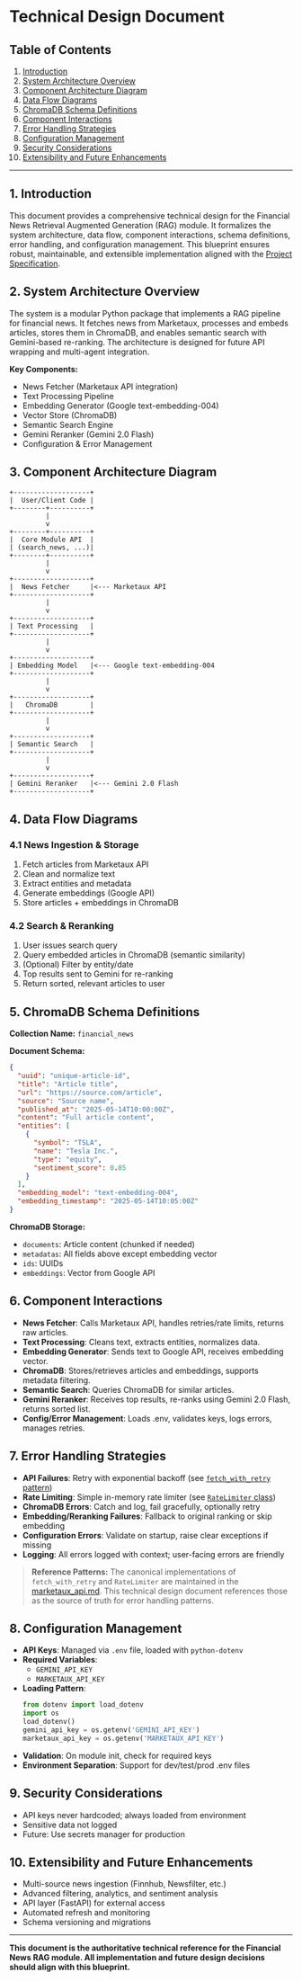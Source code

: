 # Technical Design Document

## Table of Contents
1. [Introduction](#introduction)
2. [System Architecture Overview](#system-architecture-overview)
3. [Component Architecture Diagram](#component-architecture-diagram)
4. [Data Flow Diagrams](#data-flow-diagrams)
5. [ChromaDB Schema Definitions](#chromadb-schema-definitions)
6. [Component Interactions](#component-interactions)
7. [Error Handling Strategies](#error-handling-strategies)
8. [Configuration Management](#configuration-management)
9. [Security Considerations](#security-considerations)
10. [Extensibility and Future Enhancements](#extensibility-and-future-enhancements)

---

## 1. Introduction

This document provides a comprehensive technical design for the Financial News Retrieval Augmented Generation (RAG) module. It formalizes the system architecture, data flow, component interactions, schema definitions, error handling, and configuration management. This blueprint ensures robust, maintainable, and extensible implementation aligned with the [Project Specification](./project_spec.md).

## 2. System Architecture Overview

The system is a modular Python package that implements a RAG pipeline for financial news. It fetches news from Marketaux, processes and embeds articles, stores them in ChromaDB, and enables semantic search with Gemini-based re-ranking. The architecture is designed for future API wrapping and multi-agent integration.

**Key Components:**
- News Fetcher (Marketaux API integration)
- Text Processing Pipeline
- Embedding Generator (Google text-embedding-004)
- Vector Store (ChromaDB)
- Semantic Search Engine
- Gemini Reranker (Gemini 2.0 Flash)
- Configuration & Error Management

## 3. Component Architecture Diagram

```
+-------------------+
|  User/Client Code |
+--------+----------+
         |
         v
+--------+----------+
|  Core Module API  |
| (search_news, ...)|
+--------+----------+
         |
         v
+-------------------+
|  News Fetcher     |<--- Marketaux API
+-------------------+
         |
         v
+-------------------+
| Text Processing   |
+-------------------+
         |
         v
+-------------------+
| Embedding Model   |<--- Google text-embedding-004
+-------------------+
         |
         v
+-------------------+
|   ChromaDB        |
+-------------------+
         |
         v
+-------------------+
| Semantic Search   |
+-------------------+
         |
         v
+-------------------+
| Gemini Reranker   |<--- Gemini 2.0 Flash
+-------------------+
```

## 4. Data Flow Diagrams

### 4.1 News Ingestion & Storage

1. Fetch articles from Marketaux API
2. Clean and normalize text
3. Extract entities and metadata
4. Generate embeddings (Google API)
5. Store articles + embeddings in ChromaDB

### 4.2 Search & Reranking

1. User issues search query
2. Query embedded articles in ChromaDB (semantic similarity)
3. (Optional) Filter by entity/date
4. Top results sent to Gemini for re-ranking
5. Return sorted, relevant articles to user

## 5. ChromaDB Schema Definitions

**Collection Name:** `financial_news`

**Document Schema:**
```json
{
  "uuid": "unique-article-id",
  "title": "Article title",
  "url": "https://source.com/article",
  "source": "Source name",
  "published_at": "2025-05-14T10:00:00Z",
  "content": "Full article content",
  "entities": [
    {
      "symbol": "TSLA",
      "name": "Tesla Inc.",
      "type": "equity",
      "sentiment_score": 0.85
    }
  ],
  "embedding_model": "text-embedding-004",
  "embedding_timestamp": "2025-05-14T10:05:00Z"
}
```

**ChromaDB Storage:**
- `documents`: Article content (chunked if needed)
- `metadatas`: All fields above except embedding vector
- `ids`: UUIDs
- `embeddings`: Vector from Google API

## 6. Component Interactions

- **News Fetcher**: Calls Marketaux API, handles retries/rate limits, returns raw articles.
- **Text Processing**: Cleans text, extracts entities, normalizes data.
- **Embedding Generator**: Sends text to Google API, receives embedding vector.
- **ChromaDB**: Stores/retrieves articles and embeddings, supports metadata filtering.
- **Semantic Search**: Queries ChromaDB for similar articles.
- **Gemini Reranker**: Receives top results, re-ranks using Gemini 2.0 Flash, returns sorted list.
- **Config/Error Management**: Loads .env, validates keys, logs errors, manages retries.

## 7. Error Handling Strategies

- **API Failures**: Retry with exponential backoff (see [`fetch_with_retry` pattern](marketaux_api.md#error-codes--handling))
- **Rate Limiting**: Simple in-memory rate limiter (see [`RateLimiter` class](marketaux_api.md#error-codes--handling))
- **ChromaDB Errors**: Catch and log, fail gracefully, optionally retry
- **Embedding/Reranking Failures**: Fallback to original ranking or skip embedding
- **Configuration Errors**: Validate on startup, raise clear exceptions if missing
- **Logging**: All errors logged with context; user-facing errors are friendly

> **Reference Patterns:**
> The canonical implementations of `fetch_with_retry` and `RateLimiter` are maintained in the [marketaux_api.md](marketaux_api.md#error-codes--handling). This technical design document references those as the source of truth for error handling patterns.

## 8. Configuration Management

- **API Keys**: Managed via `.env` file, loaded with `python-dotenv`
- **Required Variables**:
  - `GEMINI_API_KEY`
  - `MARKETAUX_API_KEY`
- **Loading Pattern**:
  ```python
  from dotenv import load_dotenv
  import os
  load_dotenv()
  gemini_api_key = os.getenv('GEMINI_API_KEY')
  marketaux_api_key = os.getenv('MARKETAUX_API_KEY')
  ```
- **Validation**: On module init, check for required keys
- **Environment Separation**: Support for dev/test/prod .env files

## 9. Security Considerations

- API keys never hardcoded; always loaded from environment
- Sensitive data not logged
- Future: Use secrets manager for production

## 10. Extensibility and Future Enhancements

- Multi-source news ingestion (Finnhub, Newsfilter, etc.)
- Advanced filtering, analytics, and sentiment analysis
- API layer (FastAPI) for external access
- Automated refresh and monitoring
- Schema versioning and migrations

---

**This document is the authoritative technical reference for the Financial News RAG module. All implementation and future design decisions should align with this blueprint.**
